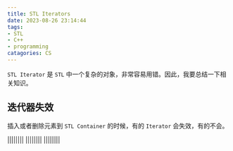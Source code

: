 ```yaml
---
title: STL Iterators
date: 2023-08-26 23:14:44
tags:
- STL
- C++
- programming
catagories: CS
---
```


`STL Iterator` 是 `STL` 中一个复杂的对象，非常容易用错。因此，我要总结一下相关知识。

## 迭代器失效

插入或者删除元素到 `STL Container` 的时候，有的 `Iterator` 会失效，有的不会。

||||||||
||||||||
||||||||